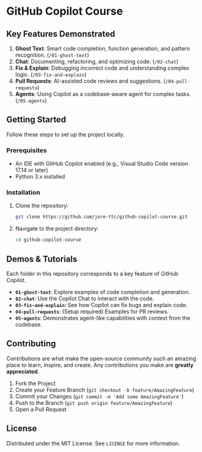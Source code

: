 # GitHub Copilot Course

## Key Features Demonstrated

1.  **Ghost Text**: Smart code completion, function generation, and pattern recognition. (`/01-ghost-text`)
2.  **Chat**: Documenting, refactoring, and optimizing code. (`/02-chat`)
3.  **Fix & Explain**: Debugging incorrect code and understanding complex logic. (`/03-fix-and-explain`)
4.  **Pull Requests**: AI-assisted code reviews and suggestions. (`/04-pull-requests`)
5.  **Agents**: Using Copilot as a codebase-aware agent for complex tasks. (`/05-agents`)

## Getting Started

Follow these steps to set up the project locally.

### Prerequisites

*   An IDE with GitHub Copilot enabled (e.g., Visual Studio Code version 17.14 or later)
*   Python 3.x installed

### Installation

1.  Clone the repository:
    ```bash
    git clone https://github.com/jore-ttc/github-copilot-course.git
    ```
2.  Navigate to the project directory:
    ```bash
    cd github-copilot-course
    ```

## Demos & Tutorials

Each folder in this repository corresponds to a key feature of GitHub Copilot.

*   **`01-ghost-text`**: Explore examples of code completion and generation.
*   **`02-chat`**: Use the Copilot Chat to interact with the code.
*   **`03-fix-and-explain`**: See how Copilot can fix bugs and explain code.
*   **`04-pull-requests`**: (Setup required) Examples for PR reviews.
*   **`05-agents`**: Demonstrates agent-like capabilities with context from the codebase.

## Contributing

Contributions are what make the open-source community such an amazing place to learn, inspire, and create. Any contributions you make are **greatly appreciated**.

1.  Fork the Project
2.  Create your Feature Branch (`git checkout -b feature/AmazingFeature`)
3.  Commit your Changes (`git commit -m 'Add some AmazingFeature'`)
4.  Push to the Branch (`git push origin feature/AmazingFeature`)
5.  Open a Pull Request

## License

Distributed under the MIT License. See `LICENSE` for more information.